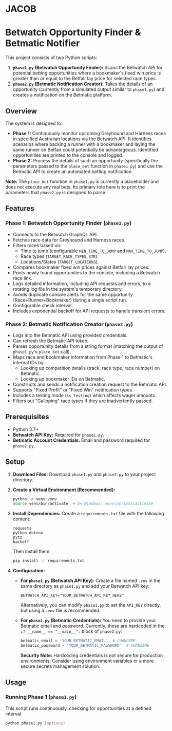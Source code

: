 # JACOB
# Betwatch Opportunity Finder & Betmatic Notifier

This project consists of two Python scripts:

1.  **`phase1.py` (Betwatch Opportunity Finder):** Scans the Betwatch API for potential betting opportunities where a bookmaker's fixed win price is greater than or equal to the Betfair lay price for selected race types.
2.  **`phase2.py` (Betmatic Notification Creator):** Takes the details of an opportunity (currently from a simulated output similar to `phase1.py`) and creates a notification on the Betmatic platform.

## Overview

The system is designed to:
*   **Phase 1:** Continuously monitor upcoming Greyhound and Harness races in specified Australian locations via the Betwatch API. It identifies scenarios where backing a runner with a bookmaker and laying the same runner on Betfair could potentially be advantageous. Identified opportunities are printed to the console and logged.
*   **Phase 2:** Process the details of such an opportunity (specifically the parameters passed to the `place_bet` function in `phase1.py`) and use the Betmatic API to create an automated betting notification.

**Note:** The `place_bet` function in `phase1.py` is currently a placeholder and does not execute any real bets. Its primary role here is to print the parameters that `phase2.py` is designed to parse.

## Features

### Phase 1: Betwatch Opportunity Finder (`phase1.py`)

*   Connects to the Betwatch GraphQL API.
*   Fetches race data for Greyhound and Harness races.
*   Filters races based on:
    *   Time to jump (configurable `MIN_TIME_TO_JUMP` and `MAX_TIME_TO_JUMP`).
    *   Race types (`TARGET_RACE_TYPES_STR`).
    *   Locations/States (`TARGET_LOCATIONS`).
*   Compares bookmaker fixed win prices against Betfair lay prices.
*   Prints newly found opportunities to the console, including a Betwatch race link.
*   Logs detailed information, including API requests and errors, to a rotating log file in the system's temporary directory.
*   Avoids duplicate console alerts for the same opportunity (Race+Runner+Bookmaker) during a single script run.
*   Configurable check interval.
*   Includes exponential backoff for API requests to handle transient errors.

### Phase 2: Betmatic Notification Creator (`phase2.py`)

*   Logs into the Betmatic API using provided credentials.
*   Can refresh the Betmatic API token.
*   Parses opportunity details from a string format (matching the output of `phase1.py`'s `place_bet` call).
*   Maps race and bookmaker information from Phase 1 to Betmatic's internal IDs by:
    *   Looking up competition details (track, race type, race number) on Betmatic.
    *   Looking up bookmaker IDs on Betmatic.
*   Constructs and sends a notification creation request to the Betmatic API.
*   Supports "Fixed Profit" or "Fixed Win" notification types.
*   Includes a testing mode (`is_testing`) which affects wager amounts.
*   Filters out "Galloping" race types if they are inadvertently passed.

## Prerequisites

*   Python 3.7+
*   **Betwatch API Key:** Required for `phase1.py`.
*   **Betmatic Account Credentials:** Email and password required for `phase2.py`.

## Setup

1.  **Download Files:**
    Download `phase1.py` and `phase2.py` to your project directory.

2.  **Create a Virtual Environment (Recommended):**
    ```bash
    python -m venv venv
    source venv/bin/activate  # On Windows: venv\Scripts\activate
    ```

3.  **Install Dependencies:**
    Create a `requirements.txt` file with the following content:
    ```
    requests
    python-dotenv
    pytz
    backoff
    ```
    Then install them:
    ```bash
    pip install -r requirements.txt
    ```

4.  **Configuration:**

    *   **For `phase1.py` (Betwatch API Key):**
        Create a file named `.env` in the same directory as `phase1.py` and add your Betwatch API key:
        ```
        BETWATCH_API_KEY="YOUR_BETWATCH_API_KEY_HERE"
        ```
        Alternatively, you can modify `phase1.py` to set the `API_KEY` directly, but using a `.env` file is recommended.

    *   **For `phase2.py` (Betmatic Credentials):**
        You need to provide your Betmatic email and password. Currently, these are hardcoded in the `if __name__ == "__main__":` block of `phase2.py`:
        ```python
        betmatic_email = 'YOUR_BETMATIC_EMAIL'  # CHANGEME
        betmatic_password = 'YOUR_BETMATIC_PASSWORD'  # CHANGEME
        ```
        **Security Note:** Hardcoding credentials is not secure for production environments. Consider using environment variables or a more secure secrets management solution.

## Usage

### Running Phase 1 (`phase1.py`)

This script runs continuously, checking for opportunities at a defined interval.

```bash
python phase1.py [options]
